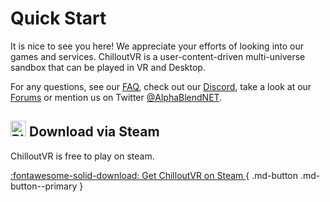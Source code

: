 # Quick Start
It is nice to see you here! We appreciate your efforts of looking into our games and services. ChilloutVR is a user-content-driven multi-universe sandbox that can be played in VR and Desktop.

For any questions, see our [FAQ](../faq/), check out our [Discord](https://discord.gg/abi), take a look at our [Forums](https://forums.abinteractive.net/) or mention us on Twitter [@AlphaBlendNET](https://twitter.com/AlphaBlendNET).

## <img src="/assets/svg/steam.svg" alt="Play ChilloutVR on Steam" style="width: 25px; height: 25px;"> Download via Steam
ChilloutVR is free to play on steam.

[ :fontawesome-solid-download: Get ChilloutVR on Steam ](https://store.steampowered.com/app/661130/ChilloutVR/){ .md-button .md-button--primary }